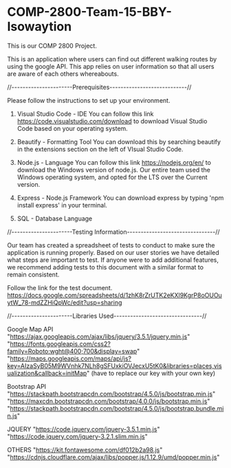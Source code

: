 # COMP-2800-Team-15-BBY-Isowaytion

This is our COMP 2800 Project. 

This is an application where users can find out different walking routes
by using the google API. This app relies on user information so that all users are aware of each others whereabouts. 

//----------------------Prerequisites----------------------------//

Please follow the instructions to set up your environment.

1. Visual Studio Code - IDE
    You can follow this link https://code.visualstudio.com/download to download
    Visual Studio Code based on your operating system. 

2. Beautify - Formatting Tool 
    You can download this by searching beautify in the extensions section on the left of VIsual Studio Code. 

3. Node.js - Language
    You can follow this link https://nodejs.org/en/ to download the Windows version of node.js. Our entire team used the Windows operating system, and opted for the LTS over the Current version.

4. Express - Node.js Framework 
    You can download express by typing 'npm install express' in your terminal. 

5. SQL - Database Language

//----------------------Testing Information--------------------------------//

Our team has created a spreadsheet of tests to conduct to make sure the application is running properly. Based on our user stories we have detailed what steps are important to test. If anyone were to add additional features, we recommend adding tests to this document with a similar format to remain consistent. 

Follow the link for the test document.
https://docs.google.com/spreadsheets/d/1zhK8rZrUTK2eKXl9KgrP8oOUOuytW_78-mdZZHiQpWc/edit?usp=sharing


//----------------------Libraries Used--------------------------------//

Google Map API 
"https://ajax.googleapis.com/ajax/libs/jquery/3.5.1/jquery.min.js"
"https://fonts.googleapis.com/css2?family=Roboto:wght@400;700&display=swap"
"https://maps.googleapis.com/maps/api/js?key=AIzaSyB05M9WVnhk7NLh8gSFUxkiOVJecxU5tK0&libraries=places,visualization&callback=initMap"
(have to replace our key with your own key)

Bootstrap API
"https://stackpath.bootstrapcdn.com/bootstrap/4.5.0/js/bootstrap.min.js"
"https://maxcdn.bootstrapcdn.com/bootstrap/4.0.0/js/bootstrap.min.js"
"https://stackpath.bootstrapcdn.com/bootstrap/4.5.0/js/bootstrap.bundle.min.js"

JQUERY
"https://code.jquery.com/jquery-3.5.1.min.js"
"https://code.jquery.com/jquery-3.2.1.slim.min.js"

OTHERS
"https://kit.fontawesome.com/df012b2a98.js"
"https://cdnjs.cloudflare.com/ajax/libs/popper.js/1.12.9/umd/popper.min.js"